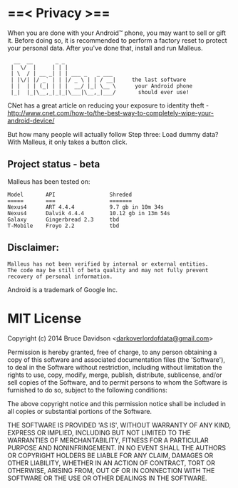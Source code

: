 # ==&lt; Privacy &gt;==

When you are done with your Android&#8482; phone, you may want to sell or gift it.
Before doing so, it is recommended to perform a factory reset to protect your personal data.
After you've done that, install and run Malleus.

      __  __       _ _
     |  \/  |     | | |
     | \  / | __ _| | | ___ _   _ ___
     | |\/| |/ _` | | |/ _ \ | | / __|     the last software
     | |  | | (_| | | |  __/ |_| \__ \      your Android phone  
     |_|  |_|\__,_|_|_|\___|\__,_|___/       should ever use!


CNet has a great article on reducing your exposure to identity theft -
http://www.cnet.com/how-to/the-best-way-to-completely-wipe-your-android-device/

But how many people will actually follow Step three: Load dummy data? 
With Malleus, it only takes a button click.

## Project status - beta

Malleus has been tested on:

    Model       API                 Shreded
    =====       ===                 =======
    Nexus4      ART 4.4.4           9.7 gb in 10m 34s
    Nexus4      Dalvik 4.4.4        10.12 gb in 13m 54s
    Galaxy      Gingerbread 2.3     tbd
    T-Mobile    Froyo 2.2           tbd
    

## Disclaimer: 

    Malleus has not been verified by internal or external entities. 
    The code may be still of beta quality and may not fully prevent
    recovery of personal information.
    
Android is a trademark of Google Inc.

# MIT License

Copyright (c) 2014 Bruce Davidson &lt;darkoverlordofdata@gmail.com&gt;

Permission is hereby granted, free of charge, to any person obtaining
a copy of this software and associated documentation files (the
'Software'), to deal in the Software without restriction, including
without limitation the rights to use, copy, modify, merge, publish,
distribute, sublicense, and/or sell copies of the Software, and to
permit persons to whom the Software is furnished to do so, subject to
the following conditions:

The above copyright notice and this permission notice shall be
included in all copies or substantial portions of the Software.

THE SOFTWARE IS PROVIDED 'AS IS', WITHOUT WARRANTY OF ANY KIND,
EXPRESS OR IMPLIED, INCLUDING BUT NOT LIMITED TO THE WARRANTIES OF
MERCHANTABILITY, FITNESS FOR A PARTICULAR PURPOSE AND NONINFRINGEMENT.
IN NO EVENT SHALL THE AUTHORS OR COPYRIGHT HOLDERS BE LIABLE FOR ANY
CLAIM, DAMAGES OR OTHER LIABILITY, WHETHER IN AN ACTION OF CONTRACT,
TORT OR OTHERWISE, ARISING FROM, OUT OF OR IN CONNECTION WITH THE
SOFTWARE OR THE USE OR OTHER DEALINGS IN THE SOFTWARE.